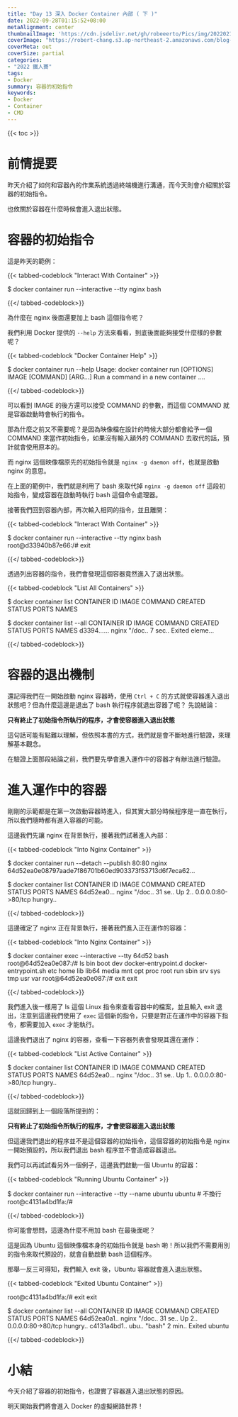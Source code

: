 ```yaml
---
title: "Day 13 深入 Docker Container 內部 ( 下 )"
date: 2022-09-28T01:15:52+08:00
metaAlignment: center
thumbnailImage: 'https://cdn.jsdelivr.net/gh/robeeerto/Pics/img/202202161656501.png'
coverImage: "https://robert-chang.s3.ap-northeast-2.amazonaws.com/blog-images/5dxen.jpg"
coverMeta: out
coverSize: partial
categories:
- "2022 鐵人賽"
tags:
- Docker
summary: 容器的初始指令
keywords:
- Docker
- Container
- CMD
---
```


{{< toc >}}

# 前情提要

昨天介紹了如何和容器內的作業系統透過終端機進行溝通，而今天則會介紹關於容器的初始指令。

也攸關於容器在什麼時候會進入退出狀態。

# 容器的初始指令

這是昨天的範例：

{{< tabbed-codeblock "Interact With Container" >}}
<!-- tab bash -->
$ docker container run --interactive --tty nginx bash
<!-- endtab -->
{{</ tabbed-codeblock>}}

為什麼在 nginx 後面還要加上 bash 這個指令呢？

我們利用 Docker 提供的 `--help` 方法來看看，到底後面能夠接受什麼樣的參數呢？

{{< tabbed-codeblock "Docker Container Help" >}}
<!-- tab bash -->
$ docker container run --help
Usage: docker container run [OPTIONS] IMAGE [COMMAND] [ARG...]
Run a command in a new container
....
<!-- endtab -->
{{</ tabbed-codeblock>}}

可以看到 IMAGE 的後方還可以接受 COMMAND 的參數，而這個 COMMAND 就是容器啟動時會執行的指令。

那為什麼之前又不需要呢？是因為映像檔在設計的時候大部分都會給予一個 COMMAND 來當作初始指令，如果沒有輸入額外的 COMMAND 去取代的話，預計就會使用原本的。

而 nginx 這個映像檔原先的初始指令就是 `nginx -g daemon off`，也就是啟動 nginx 的意思。

在上面的範例中，我們就是利用了 bash 來取代掉 `nginx -g daemon off` 這段初始指令，變成容器在啟動時執行 bash 這個命令處理器。

接著我們回到容器內部，再次輸入相同的指令，並且離開：

{{< tabbed-codeblock "Interact With Container" >}}
<!-- tab bash -->
$ docker container run --interactive --tty nginx bash
root@d33940b87e66:/# exit
<!-- endtab -->
{{</ tabbed-codeblock>}}

透過列出容器的指令，我們會發現這個容器竟然進入了退出狀態。

{{< tabbed-codeblock "List All Containers" >}}
<!-- tab bash -->
$ docker container list
CONTAINER ID IMAGE COMMAND CREATED STATUS PORTS NAMES

$ docker container list --all
CONTAINER ID IMAGE COMMAND CREATED STATUS PORTS NAMES
d3394......  nginx "/doc.. 7 sec.. Exited       eleme...
<!-- endtab -->
{{</ tabbed-codeblock>}}

# 容器的退出機制

還記得我們在一開始啟動 nginx 容器時，使用 `Ctrl + C` 的方式就使容器進入退出狀態吧？但為什麼這邊是退出了 bash 執行程序就退出容器了呢？
先說結論：

**只有終止了初始指令所執行的程序，才會使容器進入退出狀態**

這句話可能有點難以理解，但依照本書的方式，我們就是會不斷地進行驗證，來理解基本觀念。

在驗證上面那段結論之前，我們要先學會進入運作中的容器才有辦法進行驗證。

# 進入運作中的容器

剛剛的示範都是在第一次啟動容器時進入，但其實大部分時候程序是一直在執行，所以我們隨時都有進入容器的可能。

這邊我們先讓 nginx 在背景執行，接著我們試著進入內部：

{{< tabbed-codeblock "Into Nginx Container" >}}
<!-- tab bash -->
$ docker container run --detach --publish 80:80 nginx
64d52ea0e08797aade7f86701b60ed903373f53713d6f7eca62...

$ docker container list
CONTAINER ID IMAGE COMMAND CREATED STATUS PORTS              NAMES
64d52ea0... nginx "/doc..  31 se.. Up 2.. 0.0.0.0:80->80/tcp hungry..
<!-- endtab -->
{{</ tabbed-codeblock>}}

這邊確定了 nginx 正在背景執行，接著我們進入正在運作的容器：

{{< tabbed-codeblock "Into Nginx Container" >}}
<!-- tab bash -->
$ docker container exec --interactive --tty 64d52 bash
root@64d52ea0e087:/# ls
bin  boot  dev	docker-entrypoint.d  docker-entrypoint.sh  etc	home  lib  lib64  media  mnt  opt  proc  root  run  sbin  srv  sys  tmp  usr  var
root@64d52ea0e087:/# exit
exit
<!-- endtab -->
{{</ tabbed-codeblock>}}

我們進入後一樣用了 ls 這個 Linux 指令來查看容器中的檔案，並且輸入 exit 退出，注意到這邊我們使用了 `exec` 這個新的指令，只要是對正在運作中的容器下指令，都需要加入 `exec` 才能執行。

這邊我們退出了 nginx 的容器，查看一下容器列表會發現其還在運作：

{{< tabbed-codeblock "List Active Container" >}}
<!-- tab bash -->
$ docker container list
CONTAINER ID IMAGE COMMAND CREATED STATUS PORTS              NAMES
64d52ea0... nginx "/doc..  31 se.. Up 1.. 0.0.0.0:80->80/tcp hungry..
<!-- endtab -->
{{</ tabbed-codeblock>}}

這就回歸到上一個段落所提到的：

**只有終止了初始指令所執行的程序，才會使容器進入退出狀態**

但這邊我們退出的程序並不是這個容器的初始指令，這個容器的初始指令是 nginx 一開始預設的，所以我們退出 bash 程序並不會造成容器退出。

我們可以再試試看另外一個例子，這邊我們啟動一個 Ubuntu 的容器：

{{< tabbed-codeblock "Running Ubuntu Container" >}}
<!-- tab bash -->
$ docker container run --interactive --tty --name ubuntu ubuntu # 不換行
root@c4131a4bd1fa:/#
<!-- endtab -->
{{</ tabbed-codeblock>}}

你可能會想問，這邊為什麼不用加 bash 在最後面呢？

這是因為 Ubuntu 這個映像檔本身的初始指令就是 bash 喲！所以我們不需要用別的指令來取代預設的，就會自動啟動 bash 這個程序。

那舉一反三可得知，我們輸入 exit 後，Ubuntu 容器就會進入退出狀態。

{{< tabbed-codeblock "Exited Ubuntu Container" >}}
<!-- tab bash -->
root@c4131a4bd1fa:/# exit
exit 

$ docker container list --all
CONTAINER ID IMAGE COMMAND CREATED STATUS PORTS              NAMES
64d52ea0a1.. nginx "/doc.. 31 se.. Up 2.. 0.0.0.0:80->80/tcp hungry..
c4131a4bd1.. ubu.. "bash"  2 min.. Exited                    ubuntu
<!-- endtab -->
{{</ tabbed-codeblock>}}

# 小結

今天介紹了容器的初始指令，也證實了容器進入退出狀態的原因。

明天開始我們將會進入 Docker 的虛擬網路世界！